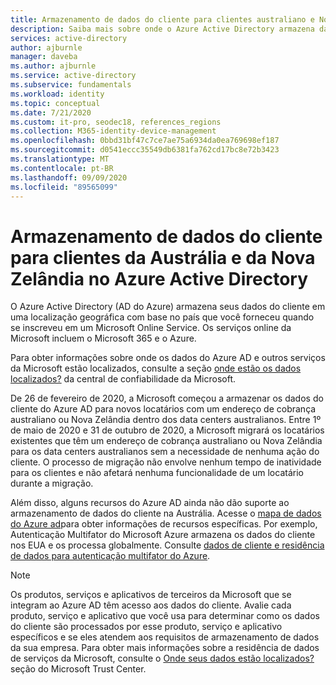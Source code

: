 ```yaml
---
title: Armazenamento de dados do cliente para clientes australiano e Nova Zelândia-Azure AD
description: Saiba mais sobre onde o Azure Active Directory armazena dados relacionados ao cliente para seus clientes australianos e da Nova Zelândia.
services: active-directory
author: ajburnle
manager: daveba
ms.author: ajburnle
ms.service: active-directory
ms.subservice: fundamentals
ms.workload: identity
ms.topic: conceptual
ms.date: 7/21/2020
ms.custom: it-pro, seodec18, references_regions
ms.collection: M365-identity-device-management
ms.openlocfilehash: 0bbd31bf47c7ce7ae75a6934da0ea769698ef187
ms.sourcegitcommit: d0541eccc35549db6381fa762cd17bc8e72b3423
ms.translationtype: MT
ms.contentlocale: pt-BR
ms.lasthandoff: 09/09/2020
ms.locfileid: "89565099"
---
```

# <a name="customer-data-storage-for-australian-and-new-zealand-customers-in-azure-active-directory"></a>Armazenamento de dados do cliente para clientes da Austrália e da Nova Zelândia no Azure Active Directory

O Azure Active Directory (AD do Azure) armazena seus dados do cliente em uma localização geográfica com base no país que você forneceu quando se inscreveu em um Microsoft Online Service. Os serviços online da Microsoft incluem o Microsoft 365 e o Azure. 

Para obter informações sobre onde os dados do Azure AD e outros serviços da Microsoft estão localizados, consulte a seção [onde estão os dados localizados?](https://www.microsoft.com/trustcenter/privacy/where-your-data-is-located) da central de confiabilidade da Microsoft.

De 26 de fevereiro de 2020, a Microsoft começou a armazenar os dados do cliente do Azure AD para novos locatários com um endereço de cobrança australiano ou Nova Zelândia dentro dos data centers australianos. Entre 1º de maio de 2020 e 31 de outubro de 2020, a Microsoft migrará os locatários existentes que têm um endereço de cobrança australiano ou Nova Zelândia para os data centers australianos sem a necessidade de nenhuma ação do cliente. O processo de migração não envolve nenhum tempo de inatividade para os clientes e não afetará nenhuma funcionalidade de um locatário durante a migração.

Além disso, alguns recursos do Azure AD ainda não dão suporte ao armazenamento de dados do cliente na Austrália. Acesse o [mapa de dados do Azure ad](https://msit.powerbi.com/view?r=eyJrIjoiYzEyZTc5OTgtNTdlZS00ZTVkLWExN2ItOTM0OWU4NjljOGVjIiwidCI6IjcyZjk4OGJmLTg2ZjEtNDFhZi05MWFiLTJkN2NkMDExZGI0NyIsImMiOjV9)para obter informações de recursos específicas. Por exemplo, Autenticação Multifator do Microsoft Azure armazena os dados do cliente nos EUA e os processa globalmente. Consulte [dados de cliente e residência de dados para autenticação multifator do Azure](../authentication/concept-mfa-data-residency.md).

> [!NOTE]
> Os produtos, serviços e aplicativos de terceiros da Microsoft que se integram ao Azure AD têm acesso aos dados do cliente. Avalie cada produto, serviço e aplicativo que você usa para determinar como os dados do cliente são processados por esse produto, serviço e aplicativo específicos e se eles atendem aos requisitos de armazenamento de dados da sua empresa. Para obter mais informações sobre a residência de dados de serviços da Microsoft, consulte o [Onde seus dados estão localizados?](https://www.microsoft.com/trustcenter/privacy/where-your-data-is-located) seção do Microsoft Trust Center.